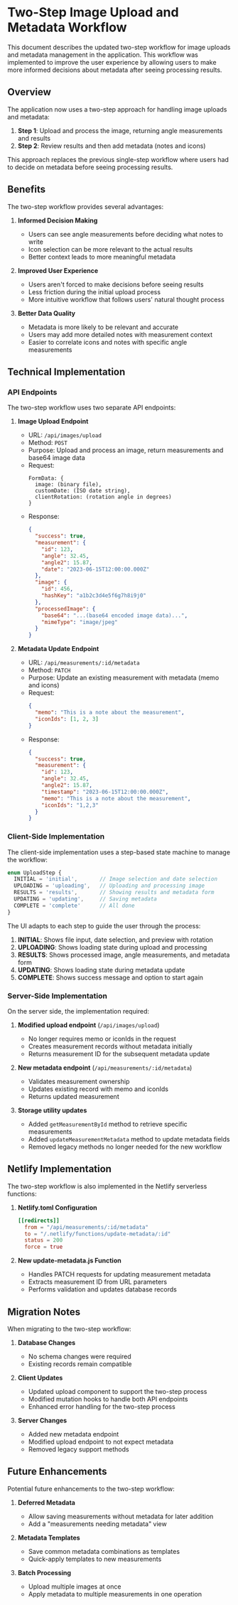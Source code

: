 # Two-Step Image Upload and Metadata Workflow

This document describes the updated two-step workflow for image uploads and metadata management in the application. This workflow was implemented to improve the user experience by allowing users to make more informed decisions about metadata after seeing processing results.

## Overview

The application now uses a two-step approach for handling image uploads and metadata:

1. **Step 1**: Upload and process the image, returning angle measurements and results
2. **Step 2**: Review results and then add metadata (notes and icons)

This approach replaces the previous single-step workflow where users had to decide on metadata before seeing processing results.

## Benefits

The two-step workflow provides several advantages:

1. **Informed Decision Making**
   - Users can see angle measurements before deciding what notes to write
   - Icon selection can be more relevant to the actual results
   - Better context leads to more meaningful metadata

2. **Improved User Experience**
   - Users aren't forced to make decisions before seeing results
   - Less friction during the initial upload process
   - More intuitive workflow that follows users' natural thought process

3. **Better Data Quality**
   - Metadata is more likely to be relevant and accurate
   - Users may add more detailed notes with measurement context
   - Easier to correlate icons and notes with specific angle measurements

## Technical Implementation

### API Endpoints

The two-step workflow uses two separate API endpoints:

1. **Image Upload Endpoint**
   - URL: `/api/images/upload`
   - Method: `POST`
   - Purpose: Upload and process an image, return measurements and base64 image data
   - Request:
     ```
     FormData: {
       image: (binary file),
       customDate: (ISO date string),
       clientRotation: (rotation angle in degrees)
     }
     ```
   - Response:
     ```json
     {
       "success": true,
       "measurement": {
         "id": 123,
         "angle": 32.45,
         "angle2": 15.87,
         "date": "2023-06-15T12:00:00.000Z"
       },
       "image": {
         "id": 456,
         "hashKey": "a1b2c3d4e5f6g7h8i9j0"
       },
       "processedImage": {
         "base64": "...(base64 encoded image data)...",
         "mimeType": "image/jpeg"
       }
     }
     ```

2. **Metadata Update Endpoint**
   - URL: `/api/measurements/:id/metadata`
   - Method: `PATCH`
   - Purpose: Update an existing measurement with metadata (memo and icons)
   - Request:
     ```json
     {
       "memo": "This is a note about the measurement",
       "iconIds": [1, 2, 3]
     }
     ```
   - Response:
     ```json
     {
       "success": true,
       "measurement": {
         "id": 123,
         "angle": 32.45,
         "angle2": 15.87,
         "timestamp": "2023-06-15T12:00:00.000Z",
         "memo": "This is a note about the measurement",
         "iconIds": "1,2,3"
       }
     }
     ```

### Client-Side Implementation

The client-side implementation uses a step-based state machine to manage the workflow:

```typescript
enum UploadStep {
  INITIAL = 'initial',       // Image selection and date selection
  UPLOADING = 'uploading',   // Uploading and processing image
  RESULTS = 'results',       // Showing results and metadata form
  UPDATING = 'updating',     // Saving metadata
  COMPLETE = 'complete'      // All done
}
```

The UI adapts to each step to guide the user through the process:

1. **INITIAL**: Shows file input, date selection, and preview with rotation
2. **UPLOADING**: Shows loading state during upload and processing
3. **RESULTS**: Shows processed image, angle measurements, and metadata form
4. **UPDATING**: Shows loading state during metadata update
5. **COMPLETE**: Shows success message and option to start again

### Server-Side Implementation

On the server side, the implementation required:

1. **Modified upload endpoint** (`/api/images/upload`)
   - No longer requires memo or iconIds in the request
   - Creates measurement records without metadata initially
   - Returns measurement ID for the subsequent metadata update

2. **New metadata endpoint** (`/api/measurements/:id/metadata`)
   - Validates measurement ownership
   - Updates existing record with memo and iconIds
   - Returns updated measurement

3. **Storage utility updates**
   - Added `getMeasurementById` method to retrieve specific measurements
   - Added `updateMeasurementMetadata` method to update metadata fields
   - Removed legacy methods no longer needed for the new workflow

## Netlify Implementation

The two-step workflow is also implemented in the Netlify serverless functions:

1. **Netlify.toml Configuration**
   ```toml
   [[redirects]]
     from = "/api/measurements/:id/metadata"
     to = "/.netlify/functions/update-metadata/:id"
     status = 200
     force = true
   ```

2. **New update-metadata.js Function**
   - Handles PATCH requests for updating measurement metadata
   - Extracts measurement ID from URL parameters
   - Performs validation and updates database records

## Migration Notes

When migrating to the two-step workflow:

1. **Database Changes**
   - No schema changes were required
   - Existing records remain compatible

2. **Client Updates**
   - Updated upload component to support the two-step process
   - Modified mutation hooks to handle both API endpoints
   - Enhanced error handling for the two-step process

3. **Server Changes**
   - Added new metadata endpoint
   - Modified upload endpoint to not expect metadata
   - Removed legacy support methods

## Future Enhancements

Potential future enhancements to the two-step workflow:

1. **Deferred Metadata**
   - Allow saving measurements without metadata for later addition
   - Add a "measurements needing metadata" view

2. **Metadata Templates**
   - Save common metadata combinations as templates
   - Quick-apply templates to new measurements

3. **Batch Processing**
   - Upload multiple images at once
   - Apply metadata to multiple measurements in one operation
